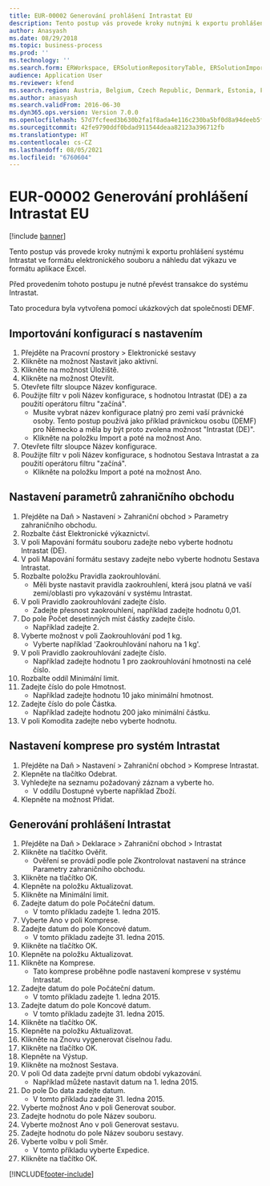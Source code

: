 ```yaml
---
title: EUR-00002 Generování prohlášení Intrastat EU
description: Tento postup vás provede kroky nutnými k exportu prohlášení systému Intrastat ve formátu elektronického souboru a náhledu dat výkazu ve formátu aplikace Excel.
author: Anasyash
ms.date: 08/29/2018
ms.topic: business-process
ms.prod: ''
ms.technology: ''
ms.search.form: ERWorkspace, ERSolutionRepositoryTable, ERSolutionImport, IntrastatParameters, IntrastatCommodityLookup, IntrastatCompressParameters, Intrastat, SysQueryForm
audience: Application User
ms.reviewer: kfend
ms.search.region: Austria, Belgium, Czech Republic, Denmark, Estonia, Finland, France, Germany, Hungary, Ireland, Italy, Latvia, Lithuania, Netherlands, Poland, Spain, Sweden, United Kingdom
ms.author: anasyash
ms.search.validFrom: 2016-06-30
ms.dyn365.ops.version: Version 7.0.0
ms.openlocfilehash: 57d7fcfeed3b630b2fa1f8ada4e116c230ba5bf0d8a94deeb5f59b6514d8a3c3
ms.sourcegitcommit: 42fe9790ddf0bdad911544deaa82123a396712fb
ms.translationtype: HT
ms.contentlocale: cs-CZ
ms.lasthandoff: 08/05/2021
ms.locfileid: "6760604"
---
```

# <a name="eur-00002-generate-an-eu-intrastat-declaration"></a>EUR-00002 Generování prohlášení Intrastat EU

[!include [banner](../../includes/banner.md)]

Tento postup vás provede kroky nutnými k exportu prohlášení systému Intrastat ve formátu elektronického souboru a náhledu dat výkazu ve formátu aplikace Excel. 

Před provedením tohoto postupu je nutné převést transakce do systému Intrastat. 

Tato procedura byla vytvořena pomocí ukázkových dat společnosti DEMF.


## <a name="import-configurations-with-settings"></a>Importování konfigurací s nastavením
1. Přejděte na Pracovní prostory > Elektronické sestavy
2. Klikněte na možnost Nastavit jako aktivní.
3. Klikněte na možnost Úložiště.
4. Klikněte na možnost Otevřít.
5. Otevřete filtr sloupce Název konfigurace.
6. Použijte filtr v poli Název konfigurace, s hodnotou Intrastat (DE) a za použití operátoru filtru "začíná".
    * Musíte vybrat název konfigurace platný pro zemi vaší právnické osoby. Tento postup používá jako příklad právnickou osobu (DEMF) pro Německo a měla by být proto zvolena možnost "Intrastat (DE)".  
    * Klikněte na položku Import a poté na možnost Ano.  
7. Otevřete filtr sloupce Název konfigurace.
8. Použijte filtr v poli Název konfigurace, s hodnotou Sestava Intrastat a za použití operátoru filtru "začíná".
    * Klikněte na položku Import a poté na možnost Ano.  

## <a name="set-up-foreign-trade-parameters"></a>Nastavení parametrů zahraničního obchodu
1. Přejděte na Daň > Nastavení > Zahraniční obchod > Parametry zahraničního obchodu.
2. Rozbalte část Elektronické výkaznictví.
3. V poli Mapování formátu souboru zadejte nebo vyberte hodnotu Intrastat (DE).
4. V poli Mapování formátu sestavy zadejte nebo vyberte hodnotu Sestava Intrastat.
5. Rozbalte položku Pravidla zaokrouhlování.
    * Měli byste nastavit pravidla zaokrouhlení, která jsou platná ve vaší zemi/oblasti pro vykazování v systému Intrastat.  
6. V poli Pravidlo zaokrouhlování zadejte číslo.
    * Zadejte přesnost zaokrouhlení, například zadejte hodnotu 0,01.  
7. Do pole Počet desetinných míst částky zadejte číslo.
    * Například zadejte 2.  
8. Vyberte možnost v poli Zaokrouhlování pod 1 kg.
    * Vyberte například 'Zaokrouhlování nahoru na 1 kg'.  
9. V poli Pravidlo zaokrouhlování zadejte číslo.
    * Například zadejte hodnotu 1 pro zaokrouhlování hmotnosti na celé číslo.  
10. Rozbalte oddíl Minimální limit.
11. Zadejte číslo do pole Hmotnost.
    * Například zadejte hodnotu 10 jako minimální hmotnost.  
12. Zadejte číslo do pole Částka.
    * Například zadejte hodnotu 200 jako minimální částku.  
13. V poli Komodita zadejte nebo vyberte hodnotu.

## <a name="set-up-compression-of-intrastat"></a>Nastavení komprese pro systém Intrastat
1. Přejděte na Daň > Nastavení > Zahraniční obchod > Komprese Intrastat.
2. Klepněte na tlačítko Odebrat.
3. Vyhledejte na seznamu požadovaný záznam a vyberte ho.
    * V oddílu Dostupné vyberte například Zboží.  
4. Klepněte na možnost Přidat.

## <a name="generate-intrastat-declaration"></a>Generování prohlášení Intrastat
1. Přejděte na Daň > Deklarace > Zahraniční obchod > Intrastat
2. Klikněte na tlačítko Ověřit.
    * Ověření se provádí podle pole Zkontrolovat nastavení na stránce Parametry zahraničního obchodu.  
3. Klikněte na tlačítko OK.
4. Klepněte na položku Aktualizovat.
5. Klikněte na Minimální limit.
6. Zadejte datum do pole Počáteční datum.
    * V tomto příkladu zadejte 1. ledna 2015.  
7. Vyberte Ano v poli Komprese.
8. Zadejte datum do pole Koncové datum.
    * V tomto příkladu zadejte 31. ledna 2015.  
9. Klikněte na tlačítko OK.
10. Klepněte na položku Aktualizovat.
11. Klikněte na Komprese.
    * Tato komprese proběhne podle nastavení komprese v systému Intrastat.  
12. Zadejte datum do pole Počáteční datum.
    * V tomto příkladu zadejte 1. ledna 2015.  
13. Zadejte datum do pole Koncové datum.
    * V tomto příkladu zadejte 31. ledna 2015.  
14. Klikněte na tlačítko OK.
15. Klepněte na položku Aktualizovat.
16. Klikněte na Znovu vygenerovat číselnou řadu.
17. Klikněte na tlačítko OK.
18. Klepněte na Výstup.
19. Klikněte na možnost Sestava.
20. V poli Od data zadejte první datum období vykazování.
    * Například můžete nastavit datum na 1. ledna 2015.  
21. Do pole Do data zadejte datum.
    * V tomto příkladu zadejte 31. ledna 2015.  
22. Vyberte možnost Ano v poli Generovat soubor.
23. Zadejte hodnotu do pole Název souboru.
24. Vyberte možnost Ano v poli Generovat sestavu.
25. Zadejte hodnotu do pole Název souboru sestavy.
26. Vyberte volbu v poli Směr.
    * V tomto příkladu vyberte Expedice.  
27. Klikněte na tlačítko OK.



[!INCLUDE[footer-include](../../../includes/footer-banner.md)]